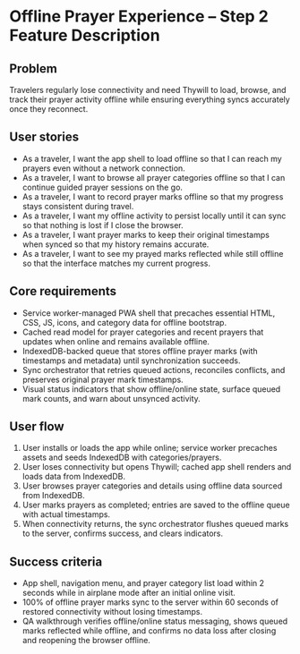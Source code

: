 # Offline Prayer Experience – Step 2 Feature Description

## Problem
Travelers regularly lose connectivity and need Thywill to load, browse, and track their prayer activity offline while ensuring everything syncs accurately once they reconnect.

## User stories
- As a traveler, I want the app shell to load offline so that I can reach my prayers even without a network connection.
- As a traveler, I want to browse all prayer categories offline so that I can continue guided prayer sessions on the go.
- As a traveler, I want to record prayer marks offline so that my progress stays consistent during travel.
- As a traveler, I want my offline activity to persist locally until it can sync so that nothing is lost if I close the browser.
- As a traveler, I want prayer marks to keep their original timestamps when synced so that my history remains accurate.
- As a traveler, I want to see my prayed marks reflected while still offline so that the interface matches my current progress.

## Core requirements
- Service worker-managed PWA shell that precaches essential HTML, CSS, JS, icons, and category data for offline bootstrap.
- Cached read model for prayer categories and recent prayers that updates when online and remains available offline.
- IndexedDB-backed queue that stores offline prayer marks (with timestamps and metadata) until synchronization succeeds.
- Sync orchestrator that retries queued actions, reconciles conflicts, and preserves original prayer mark timestamps.
- Visual status indicators that show offline/online state, surface queued mark counts, and warn about unsynced activity.

## User flow
1. User installs or loads the app while online; service worker precaches assets and seeds IndexedDB with categories/prayers.
2. User loses connectivity but opens Thywill; cached app shell renders and loads data from IndexedDB.
3. User browses prayer categories and details using offline data sourced from IndexedDB.
4. User marks prayers as completed; entries are saved to the offline queue with actual timestamps.
5. When connectivity returns, the sync orchestrator flushes queued marks to the server, confirms success, and clears indicators.

## Success criteria
- App shell, navigation menu, and prayer category list load within 2 seconds while in airplane mode after an initial online visit.
- 100% of offline prayer marks sync to the server within 60 seconds of restored connectivity without losing timestamps.
- QA walkthrough verifies offline/online status messaging, shows queued marks reflected while offline, and confirms no data loss after closing and reopening the browser offline.
